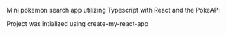 Mini pokemon search app utilizing Typescript with React and the PokeAPI

Project was intialized using create-my-react-app
